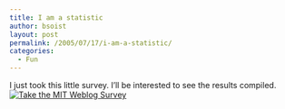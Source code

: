 ```yaml
---
title: I am a statistic
author: bsoist
layout: post
permalink: /2005/07/17/i-am-a-statistic/
categories:
  - Fun
---
```

I just took this little survey. I&#8217;ll be interested to see the results compiled. [<img src="http://blogsurvey.media.mit.edu/images/survey-statistic.gif" style="border-width: initial; border-color: initial; border-style: none" alt="Take the MIT Weblog Survey" />][1]

 [1]: http://blogsurvey.media.mit.edu/request
